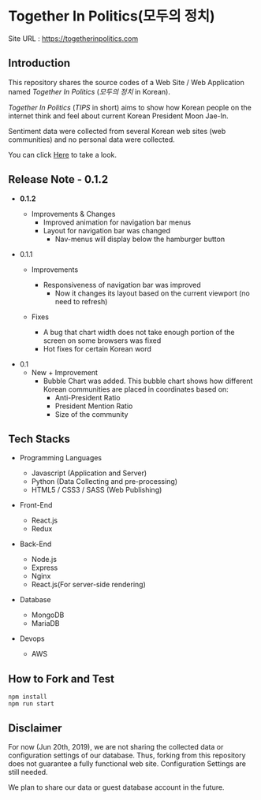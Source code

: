 # Together In Politics(모두의 정치)

Site URL : <https://togetherinpolitics.com>

## Introduction

This repository shares the source codes of a Web Site / Web Application named _Together In Politics_ (_모두의 정치_ in Korean).

_Together In Politics_ (_TIPS_ in short) aims to show how Korean people on the internet think and feel about current Korean President Moon Jae-In.

Sentiment data were collected from several Korean web sites (web communities) and no personal data were collected.

You can click [Here](https://togetherinpolitics.com) to take a look.

## Release Note - 0.1.2

* **0.1.2**
  * Improvements & Changes
      * Improved animation for navigation bar menus
      * Layout for navigation bar was changed
        * Nav-menus will display below the hamburger button

* 0.1.1
  - Improvements
    - Responsiveness of navigation bar was improved
      - Now it changes its layout based on the current viewport (no need to refresh)
      
  - Fixes
    - A bug that chart width does not take enough portion of the screen on some browsers was fixed
    - Hot fixes for certain Korean word

- 0.1
  - New + Improvement
    - Bubble Chart was added. This bubble chart shows how different Korean communities are placed in coordinates based on:
      - Anti-President Ratio
      - President Mention Ratio
      - Size of the community

## Tech Stacks

- Programming Languages
  - Javascript (Application and Server)
  - Python (Data Collecting and pre-processing)
  - HTML5 / CSS3 / SASS (Web Publishing)

- Front-End
  - React.js
  - Redux

- Back-End
  - Node.js
  - Express
  - Nginx
  - React.js(For server-side rendering)

- Database
  - MongoDB
  - MariaDB

- Devops
  - AWS

## How to Fork and Test

```
npm install
npm run start
```

## Disclaimer

For now (Jun 20th, 2019), we are not sharing the collected data or configuration settings of our database.
Thus, forking from this repository does not guarantee a fully functional web site. Configuration Settings are still needed.

We plan to share our data or guest database account in the future.
